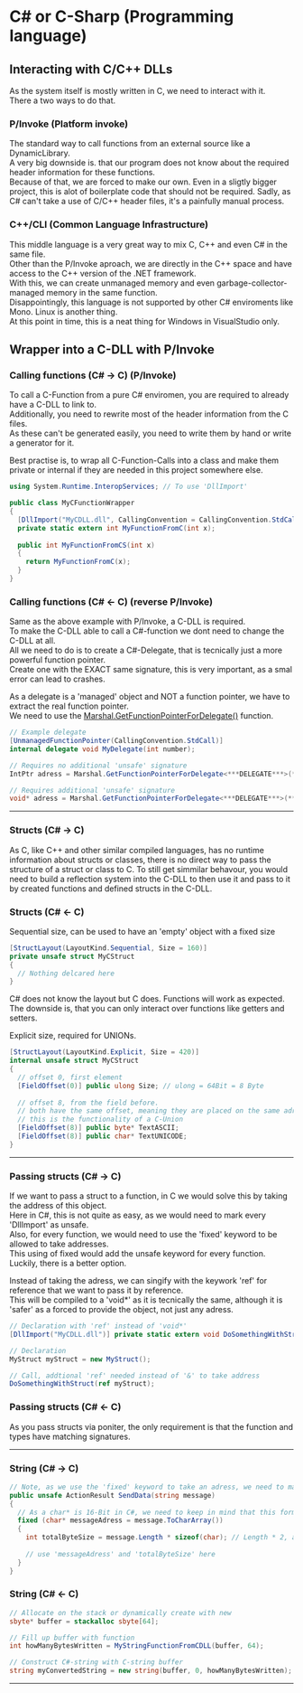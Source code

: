# C# or C-Sharp (Programming language)

## Interacting with C/C++ DLLs
As the system itself is mostly written in C, we need to interact with it.<br>
There a two ways to do that.

### P/Invoke (Platform invoke)
The standard way to call functions from an external source like a DynamicLibrary.<br>
A very big downside is. that our program does not know about the required header information for these functions.<br>
Because of that, we are forced to make our own. Even in a sligtly bigger project, this is alot of boilerplate code that should not be required.
Sadly, as C# can't take a use of C/C++ header files, it's a painfully manual process.

### C++/CLI (Common Language Infrastructure)
This middle language is a very great way to mix C, C++ and even C# in the same file.<br>
Other than the P/Invoke aproach, we are directly in the C++ space and have access to the C++ version of the .NET framework.<br>
With this, we can create unmanaged memory and even garbage-collector-managed memory in the same function.<br>
Disappointingly, this language is not supported by other C# enviroments like Mono. Linux is another thing.<br>
At this point in time, this is a neat thing for Windows in VisualStudio only.

## Wrapper into a C-DLL with P/Invoke
### Calling functions (C# -> C) (P/Invoke)
<p>
To call a C-Function from a pure C# enviromen, you are required to already have a C-DLL to link to.<br>
Additionally, you need to rewrite most of the header information from the C files.<br>
As these can't be generated easily, you need to write them by hand or write a generator for it.
</p>
<p>
 Best practise is, to wrap all C-Function-Calls into a class and make them private or internal if they are needed in this project somewhere else.  
 </p>
 
```CS
using System.Runtime.InteropServices; // To use 'DllImport'

public class MyCFunctionWrapper
{ 
  [DllImport("MyCDLL.dll", CallingConvention = CallingConvention.StdCall)]
  private static extern int MyFunctionFromC(int x);
  
  public int MyFunctionFromCS(int x)
  {
    return MyFunctionFromC(x);
  }
}
```

### Calling functions (C# <- C) (reverse P/Invoke)
<p>
Same as the above example with P/Invoke, a C-DLL is required.<br>
To make the C-DLL able to call a C#-function we dont need to change the C-DLL at all.<br>
All we need to do is to create a C#-Delegate, that is tecnically just a more powerful function pointer.<br>
Create one with the EXACT same signature, this is very important, as a smal error can lead to crashes.
</p>

As a delegate is a 'managed' object and NOT a function pointer, we have to extract the real function pointer.<br>
We need to use the [Marshal.GetFunctionPointerForDelegate()](https://learn.microsoft.com/en-us/dotnet/api/system.runtime.interopservices.marshal.getfunctionpointerfordelegate?view=net-7.0) function.


```CS
// Example delegate
[UnmanagedFunctionPointer(CallingConvention.StdCall)] 
internal delegate void MyDelegate(int number);

// Requires no additional 'unsafe' signature
IntPtr adress = Marshal.GetFunctionPointerForDelegate<***DELEGATE***>(***FUNCTION***);

// Requires additional 'unsafe' signature
void* adress = Marshal.GetFunctionPointerForDelegate<***DELEGATE***>(***FUNCTION***).ToPointer();
```


---


### Structs (C# -> C)
As C, like C++ and other similar compiled languages, has no runtime information about structs or classes, there is no direct way to pass the structure of a struct or class to C.
To still get simmilar behavour, you would need to build a reflection system into the C-DLL to then use it and pass to it by created functions and defined structs in the C-DLL.

### Structs (C# <- C)
Sequential size, can be used to have an 'empty' object with a fixed size
```CS
[StructLayout(LayoutKind.Sequential, Size = 160)]
private unsafe struct MyCStruct
{
  // Nothing delcared here
}
```
C# does not know the layout but C does. Functions will work as expected.<br>
The downside is, that you can only interact over functions like getters and setters.

Explicit size, required for UNIONs.
```CS
[StructLayout(LayoutKind.Explicit, Size = 420)]
internal unsafe struct MyCStruct
{
  // offset 0, first element
  [FieldOffset(0)] public ulong Size; // ulong = 64Bit = 8 Byte
  
  // offset 8, from the field before.
  // both have the same offset, meaning they are placed on the same adress
  // this is the functionality of a C-Union
  [FieldOffset(8)] public byte* TextASCII;
  [FieldOffset(8)] public char* TextUNICODE;
}
```
---

### Passing structs (C# -> C) 
If we want to pass a struct to a function, in C we would solve this by taking the address of this object.<br>
Here in C#, this is not quite as easy, as we would need to mark every 'DllImport' as unsafe.<br> 
Also, for every function, we would need to use the 'fixed' keyword to be allowed to take addresses.<br>
This using of fixed would add the unsafe keyword for every function. Luckily, there is a better option.

Instead of taking the adress, we can singify with the keywork 'ref' for reference that we want to pass it by reference.<br>
This will be compiled to a 'void*' as it is tecnically the same, although it is 'safer' as a forced to provide the object, not just any adress.
```CS
// Declaration with 'ref' instead of 'void*'
[DllImport("MyCDLL.dll")] private static extern void DoSomethingWithStruct(ref MyStruct myStruct);

// Declaration
MyStruct myStruct = new MyStruct(); 

// Call, addtional 'ref' needed instead of '&' to take address
DoSomethingWithStruct(ref myStruct);
```

### Passing structs (C# <- C) 
As you pass structs via poniter, the only requirement is that the function and types have matching signatures.

---

### String (C# -> C) 
```CS
// Note, as we use the 'fixed' keyword to take an adress, we need to mark this function as 'unsafe'.
public unsafe ActionResult SendData(string message) 
{
  // As a char* is 16-Bit in C#, we need to keep in mind that this format is UNICODE not ASCII.
  fixed (char* messageAdress = message.ToCharArray())
  {
    int totalByteSize = message.Length * sizeof(char); // Length * 2, as sizeof(char) = 2
    
    // use 'messageAdress' and 'totalByteSize' here
  }
}
```


### String (C# <- C) 
```CS
// Allocate on the stack or dynamically create with new
sbyte* buffer = stackalloc sbyte[64];

// Fill up buffer with function
int howManyBytesWritten = MyStringFunctionFromCDLL(buffer, 64);       

// Construct C#-string with C-string buffer
string myConvertedString = new string(buffer, 0, howManyBytesWritten);
```

---
